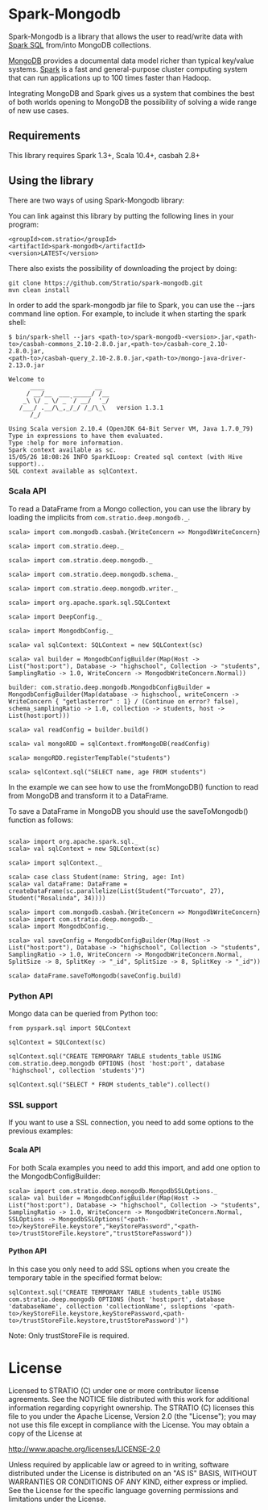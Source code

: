 # Spark-Mongodb

Spark-Mongodb is a library that allows the user to read/write data with [Spark SQL](http://spark.apache.org/docs/latest/sql-programming-guide.html)
from/into MongoDB collections.

[MongoDB](http://www.mongodb.org/ "MongoDB website") provides a documental data model
richer than typical key/value systems. [Spark](http://spark.incubator.apache.org/ "Spark website") is a
fast and general-purpose cluster computing system that can run applications up to 100 times faster than Hadoop.

Integrating MongoDB and Spark gives us a system that combines the best of both
worlds opening to MongoDB the possibility of solving a wide range of new use cases.

## Requirements

This library requires Spark 1.3+, Scala 10.4+, casbah 2.8+

## Using the library

There are two ways of using Spark-Mongodb library:

You can link against this library by putting the following lines in your program:

```
<groupId>com.stratio</groupId>
<artifactId>spark-mongodb</artifactId>
<version>LATEST</version>
```
There also exists the possibility of downloading the project by doing:

```
git clone https://github.com/Stratio/spark-mongodb.git
mvn clean install
```
In order to add the spark-mongodb jar file to Spark, you can use the --jars command line option.
For example, to include it when starting the spark shell:

```
$ bin/spark-shell --jars <path-to>/spark-mongodb-<version>.jar,<path-to>/casbah-commons_2.10-2.8.0.jar,<path-to>/casbah-core_2.10-2.8.0.jar,
<path-to>/casbah-query_2.10-2.8.0.jar,<path-to>/mongo-java-driver-2.13.0.jar

Welcome to
      ____              __
     / __/__  ___ _____/ /__
    _\ \/ _ \/ _ `/ __/  '_/
   /___/ .__/\_,_/_/ /_/\_\   version 1.3.1
      /_/

Using Scala version 2.10.4 (OpenJDK 64-Bit Server VM, Java 1.7.0_79)
Type in expressions to have them evaluated.
Type :help for more information.
Spark context available as sc.
15/05/26 18:08:26 INFO SparkILoop: Created sql context (with Hive support)..
SQL context available as sqlContext.

```

### Scala API

To read a DataFrame from a Mongo collection, you can use the library by loading the implicits from `com.stratio.deep.mongodb._`.

```
scala> import com.mongodb.casbah.{WriteConcern => MongodbWriteConcern}

scala> import com.stratio.deep._

scala> import com.stratio.deep.mongodb._

scala> import com.stratio.deep.mongodb.schema._

scala> import com.stratio.deep.mongodb.writer._

scala> import org.apache.spark.sql.SQLContext

scala> import DeepConfig._

scala> import MongodbConfig._

scala> val sqlContext: SQLContext = new SQLContext(sc)

scala> val builder = MongodbConfigBuilder(Map(Host -> List("host:port"), Database -> "highschool", Collection -> "students", SamplingRatio -> 1.0, WriteConcern -> MongodbWriteConcern.Normal))

builder: com.stratio.deep.mongodb.MongodbConfigBuilder = MongodbConfigBuilder(Map(database -> highschool, writeConcern -> WriteConcern { "getlasterror" : 1} / (Continue on error? false), schema_samplingRatio -> 1.0, collection -> students, host -> List(host:port)))

scala> val readConfig = builder.build()

scala> val mongoRDD = sqlContext.fromMongoDB(readConfig)

scala> mongoRDD.registerTempTable("students")

scala> sqlContext.sql("SELECT name, age FROM students")

```
In the example we can see how to use the fromMongoDB() function to read from MongoDB and transform it to a DataFrame.

To save a DataFrame in MongoDB you should use the saveToMongodb() function as follows:

```

scala> import org.apache.spark.sql._
scala> val sqlContext = new SQLContext(sc)

scala> import sqlContext._

scala> case class Student(name: String, age: Int)
scala> val dataFrame: DataFrame = createDataFrame(sc.parallelize(List(Student("Torcuato", 27), Student("Rosalinda", 34))))

scala> import com.mongodb.casbah.{WriteConcern => MongodbWriteConcern}
scala> import com.stratio.deep.mongodb._
scala> import MongodbConfig._

scala> val saveConfig = MongodbConfigBuilder(Map(Host -> List("host:port"), Database -> "highschool", Collection -> "students", SamplingRatio -> 1.0, WriteConcern -> MongodbWriteConcern.Normal, SplitSize -> 8, SplitKey -> "_id", SplitSize -> 8, SplitKey -> "_id"))

scala> dataFrame.saveToMongodb(saveConfig.build)

```

### Python API

Mongo data can be queried from Python too:

```
from pyspark.sql import SQLContext

sqlContext = SQLContext(sc)

sqlContext.sql("CREATE TEMPORARY TABLE students_table USING com.stratio.deep.mongodb OPTIONS (host 'host:port', database 'highschool', collection 'students')")

sqlContext.sql("SELECT * FROM students_table").collect()

```
### SSL support

If you want to use a SSL connection, you need to add some options to the previous examples:

#### Scala API 

For both Scala examples you need to add this import, and add one option to the MongodbConfigBuilder:

```
scala> import com.stratio.deep.mongodb.MongodbSSLOptions._
scala> val builder = MongodbConfigBuilder(Map(Host -> List("host:port"), Database -> "highschool", Collection -> "students", SamplingRatio -> 1.0, WriteConcern -> MongodbWriteConcern.Normal, SSLOptions -> MongodbSSLOptions("<path-to>/keyStoreFile.keystore","keyStorePassword","<path-to>/trustStoreFile.keystore","trustStorePassword"))

```

#### Python API 

In this case you only need to add SSL options when you create the temporary table in the specified format below:

```
sqlContext.sql("CREATE TEMPORARY TABLE students_table USING com.stratio.deep.mongodb OPTIONS (host 'host:port', database 'databaseName', collection 'collectionName', ssloptions '<path-to>/keyStoreFile.keystore,keyStorePassword,<path-to>/trustStoreFile.keystore,trustStorePassword')")

```

Note: Only trustStoreFile is required.


# License #

Licensed to STRATIO (C) under one or more contributor license agreements.
See the NOTICE file distributed with this work for additional information
regarding copyright ownership.  The STRATIO (C) licenses this file
to you under the Apache License, Version 2.0 (the
"License"); you may not use this file except in compliance
with the License.  You may obtain a copy of the License at

  http://www.apache.org/licenses/LICENSE-2.0

Unless required by applicable law or agreed to in writing,
software distributed under the License is distributed on an
"AS IS" BASIS, WITHOUT WARRANTIES OR CONDITIONS OF ANY
KIND, either express or implied.  See the License for the
specific language governing permissions and limitations
under the License.

